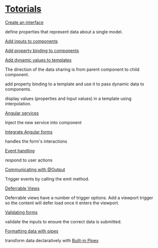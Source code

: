 # [Totorials](https://angular.dev/tutorials)

[Create an interface](https://angular.dev/tutorials/first-app/04-interfaces)

define properties that represent data about a single model.

[Add inputs to components](https://angular.dev/tutorials/first-app/05-inputs)

[Add property binding to components](https://angular.dev/tutorials/first-app/06-property-binding)

[Add dynamic values to templates](https://angular.dev/tutorials/first-app/07-dynamic-template-values)

The direction of the data sharing is from parent component to child component.

add property binding to a template and use it to pass dynamic data to components.

display values (properties and Input values) in a template using interpolation.

[Angular services](https://angular.dev/tutorials/first-app/09-services#inject-the-new-service-into-homecomponent)

Inject the new service into component

[Integrate Angular forms](https://angular.dev/tutorials/first-app/12-forms)

handles the form's interactions

[Event handling](https://angular.dev/tutorials/learn-angular/7-event-handling)

respond to user actions

[Communicating with @Output](https://angular.dev/tutorials/learn-angular/9-output)

Trigger events by calling the emit method.

[Deferrable Views](https://angular.dev/tutorials/learn-angular/10-deferrable-views)

Deferrable views have a number of trigger options. Add a viewport trigger so the content will defer load once it enters the viewport.

[Validating forms](https://angular.dev/tutorials/learn-angular/18-forms-validation)

validate the inputs to ensure the correct data is submitted.

[Formatting data with pipes](https://angular.dev/tutorials/learn-angular/23-pipes-format-data)

transform data declaratively with [Built-in Pipes](https://angular.dev/guide/templates/pipes#built-in-pipes)